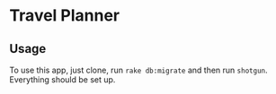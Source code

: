 # Travel Planner

## Usage

To use this app, just clone, run `rake db:migrate` and then run `shotgun`.
Everything should be set up.
